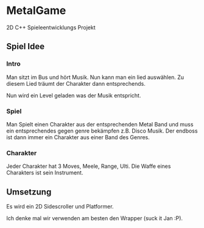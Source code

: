 # MetalGame
2D C++ Spieleentwicklungs Projekt

## Spiel Idee

### Intro
Man sitzt im Bus und hört Musik.
Nun kann man ein lied auswählen.
Zu diesem Lied träumt der Charakter dann entsprechends.

Nun wird ein Level geladen was der Musik entspricht.

### Spiel
Man Spielt einen Charakter aus der entsprechenden Metal Band und muss ein entsprechendes gegen genre bekämpfen z.B. Disco Musik.
Der endboss ist dann immer ein Charakter aus einer Band des Genres.

### Charakter
Jeder Charakter hat 3 Moves, Meele, Range, Ulti.
Die Waffe eines Charakters ist sein Instrument.

## Umsetzung
Es wird ein 2D Sidescroller und Platformer.

Ich denke mal wir verwenden am besten den Wrapper (suck it Jan :P).
